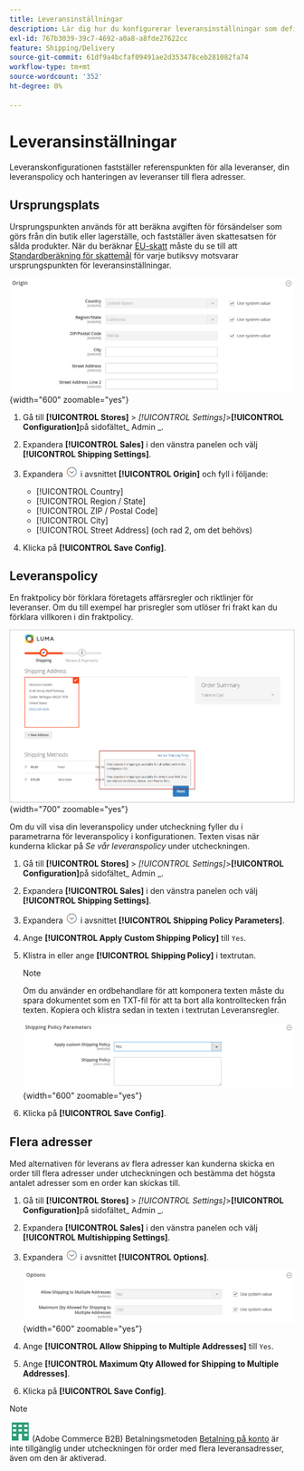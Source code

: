 ```yaml
---
title: Leveransinställningar
description: Lär dig hur du konfigurerar leveransinställningar som definierar ursprung och leveransregler för din butik.
exl-id: 767b3039-39c7-4692-a0a8-a8fde27622cc
feature: Shipping/Delivery
source-git-commit: 61df9a4bcfaf09491ae2d353478ceb281082fa74
workflow-type: tm+mt
source-wordcount: '352'
ht-degree: 0%

---
```


# Leveransinställningar

Leveranskonfigurationen fastställer referenspunkten för alla leveranser, din leveranspolicy och hanteringen av leveranser till flera adresser.

## Ursprungsplats

Ursprungspunkten används för att beräkna avgiften för försändelser som görs från din butik eller lagerställe, och fastställer även skattesatsen för sålda produkter. När du beräknar [EU-skatt](international-tax-guidelines.md#eu-tax-configuration) måste du se till att [Standardberäkning för skattemål](../configuration-reference/sales/tax.md) för varje butiksvy motsvarar ursprungspunkten för leveransinställningar.

![Ursprung](../configuration-reference/sales/assets/shipping-settings-origin.png){width="600" zoomable="yes"}

1. Gå till **[!UICONTROL Stores]** > _[!UICONTROL Settings]_>**[!UICONTROL Configuration]**&#x200B;på sidofältet_ Admin _.

1. Expandera **[!UICONTROL Sales]** i den vänstra panelen och välj **[!UICONTROL Shipping Settings]**.

1. Expandera ![Expansionsväljaren](../assets/icon-display-expand.png) i avsnittet **[!UICONTROL Origin]** och fyll i följande:

   - [!UICONTROL Country]
   - [!UICONTROL Region / State]
   - [!UICONTROL ZIP / Postal Code]
   - [!UICONTROL City]
   - [!UICONTROL Street Address] (och rad 2, om det behövs)

1. Klicka på **[!UICONTROL Save Config]**.

## Leveranspolicy

En fraktpolicy bör förklara företagets affärsregler och riktlinjer för leveranser. Om du till exempel har prisregler som utlöser fri frakt kan du förklara villkoren i din fraktpolicy.

![Leveransprincip vid utcheckning](./assets/storefront-checkout-shipping-policy.png){width="700" zoomable="yes"}

Om du vill visa din leveranspolicy under utcheckning fyller du i parametrarna för leveranspolicy i konfigurationen. Texten visas när kunderna klickar på _Se vår leveranspolicy_ under utcheckningen.

1. Gå till **[!UICONTROL Stores]** > _[!UICONTROL Settings]_>**[!UICONTROL Configuration]**&#x200B;på sidofältet_ Admin _.

1. Expandera **[!UICONTROL Sales]** i den vänstra panelen och välj **[!UICONTROL Shipping Settings]**.

1. Expandera ![Expansionsväljaren](../assets/icon-display-expand.png) i avsnittet **[!UICONTROL Shipping Policy Parameters]**.

1. Ange **[!UICONTROL Apply Custom Shipping Policy]** till `Yes`.

1. Klistra in eller ange **[!UICONTROL Shipping Policy]** i textrutan.

   >[!NOTE]
   >
   >Om du använder en ordbehandlare för att komponera texten måste du spara dokumentet som en TXT-fil för att ta bort alla kontrolltecken från texten. Kopiera och klistra sedan in texten i textrutan Leveransregler.

   ![Parametrar för leveransprincip](../configuration-reference/sales/assets/shipping-settings-shipping-policy-parameters.png){width="600" zoomable="yes"}

1. Klicka på **[!UICONTROL Save Config]**.

## Flera adresser

Med alternativen för leverans av flera adresser kan kunderna skicka en order till flera adresser under utcheckningen och bestämma det högsta antalet adresser som en order kan skickas till.

1. Gå till **[!UICONTROL Stores]** > _[!UICONTROL Settings]_>**[!UICONTROL Configuration]**&#x200B;på sidofältet_ Admin _.

1. Expandera **[!UICONTROL Sales]** i den vänstra panelen och välj **[!UICONTROL Multishipping Settings]**.

1. Expandera ![Expansionsväljaren](../assets/icon-display-expand.png) i avsnittet **[!UICONTROL Options]**.

   ![Leveransalternativ för flera adresser](../configuration-reference/sales/assets/multishipping-settings-options.png){width="600" zoomable="yes"}

1. Ange **[!UICONTROL Allow Shipping to Multiple Addresses]** till `Yes`.

1. Ange **[!UICONTROL Maximum Qty Allowed for Shipping to Multiple Addresses]**.

1. Klicka på **[!UICONTROL Save Config]**.

>[!NOTE]
>
>![Adobe Commerce B2B](../assets/b2b.svg) (Adobe Commerce B2B) Betalningsmetoden [Betalning på konto](../b2b/enable-basic-features.md#configure-payment-on-account) är inte tillgänglig under utcheckningen för order med flera leveransadresser, även om den är aktiverad.
